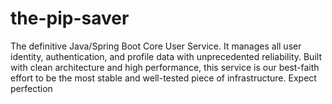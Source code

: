 # the-pip-saver
The definitive Java/Spring Boot Core User Service. It manages all user identity, authentication, and profile data with unprecedented reliability. Built with clean architecture and high performance, this service is our best-faith effort to be the most stable and well-tested piece of infrastructure. Expect perfection
